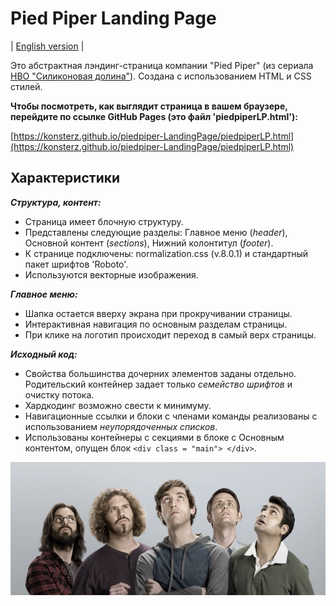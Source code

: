 # Pied Piper Landing Page

| [English version](https://github.com/KonstErz/piedpiper-LandingPage/blob/master/README.md) |

Это абстрактная лэндинг-страница компании "Pied Piper" (из сериала [HBO "Силиконовая долина"](https://www.kinopoisk.ru/series/723959/)).
Создана с использованием HTML и CSS стилей.

**Чтобы посмотреть, как выглядит страница в вашем браузере, перейдите по ссылке GitHub Pages (это файл 'piedpiperLP.html'):**

[https://konsterz.github.io/piedpiper-LandingPage/piedpiperLP.html](https://konsterz.github.io/piedpiper-LandingPage/piedpiperLP.html)


## Характеристики

***Структура, контент:***

+ Страница имеет блочную структуру.
+ Представлены следующие разделы: Главное меню (*header*), Основной контент (*sections*), Нижний колонтитул (*footer*).
+ К странице подключены: normalization.css (v.8.0.1) и стандартный пакет шрифтов 'Roboto'.
+ Используются векторные изображения.

***Главное меню:***

+ Шапка остается вверху экрана при прокручивании страницы.
+ Интерактивная навигация по основным разделам страницы.
+ При клике на логотип происходит переход в самый верх страницы.

***Исходный код:***

+ Свойства большинства дочерних элементов заданы отдельно. Родительский контейнер задает только *семейство шрифтов* и очистку потока.
+ Хардкодинг возможно свести к минимуму.
+ Навигационные ссылки и блоки с членами команды реализованы с использованием *неупорядоченных списков*.
+ Использованы контейнеры с секциями в блоке с Основным контентом, опущен блок `<div class = "main"> </div>`.
  
  
  
  
  
  
![Silicon Valley img](Pictures/valley.jpg)
